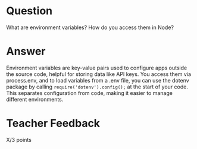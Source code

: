 # Question

What are environment variables? How do you access them in Node?

# Answer

Environment variables are key-value pairs used to configure apps outside the source code, helpful for storing data like API keys. You access them via process.env, and to load variables from a .env file, you can use the dotenv package by calling
`require('dotenv').config();`
at the start of your code. This separates configuration from code, making it easier to manage different environments.

# Teacher Feedback

X/3 points
